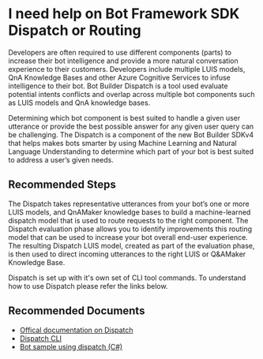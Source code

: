 <properties
	pageTitle="Dispatch or Routing"
	description="Dispatch or Routing"
	service="Microsoft.BotService"
	resource="botServices"
	authors="meetshamir"
	ms.author="v-jewail,jiruss,hailiu,saziz"
	displayOrder="205"
	selfHelpType="resource"
	supportTopicIds="32688640"
	resourceTags=""
	productPesIds="16152"
	cloudEnvironments="public,BlackForest,Fairfax,Mooncake"
	articleId="BD6ACAE6-C9D8-4D28-BCB6-F5DC1587E9B2"
	ownershipId="Compute_BotService"
/>

# I need help on Bot Framework SDK Dispatch or Routing

Developers are often required to use different components (parts) to increase their bot intelligence and provide a more natural conversation experience to their customers. Developers include multiple LUIS models, QnA Knowledge Bases and other Azure Cognitive Services to infuse intelligence to their bot.  Bot Builder Dispatch is a tool used evaluate potential intents conflicts and overlap across multiple bot components such as LUIS models and QnA knowledge bases.

Determining which bot component is best suited to handle a given user utterance or provide the best possible answer for any given user query can be challenging. The Dispatch is a component of the new Bot Builder SDKv4 that helps makes bots smarter by using Machine Learning and Natural Language Understanding to determine which part of your bot is best suited to address a user’s given needs.

## **Recommended Steps**

The Dispatch takes representative utterances from your bot’s one or more LUIS models, and QnAMaker knowledge bases to build a machine-learned dispatch model that is used to route requests to the right component. The Dispatch evaluation phase allows you to identify improvements this routing model that can be used to increase your bot overall end-user experience.  The resulting Dispatch LUIS model, created as part of the evaluation phase, is then used to direct incoming utterances to the right LUIS or Q&AMaker Knowledge Base. 

Dispatch is set up with it's own set of CLI tool commands. To understand how to use Dispatch please refer the links below.

## **Recommended Documents**

- [Offical documentation on Dispatch](https://docs.microsoft.com/azure/bot-service/bot-builder-tutorial-dispatch?view=azure-bot-service-4.0&tabs=cs)
- [Dispatch CLI](https://github.com/microsoft/botbuilder-tools/tree/master/packages/Dispatch)
- [Bot sample using dispatch (C#)](https://github.com/microsoft/BotBuilder-Samples/tree/master/samples/csharp_dotnetcore/14.nlp-with-dispatch)
